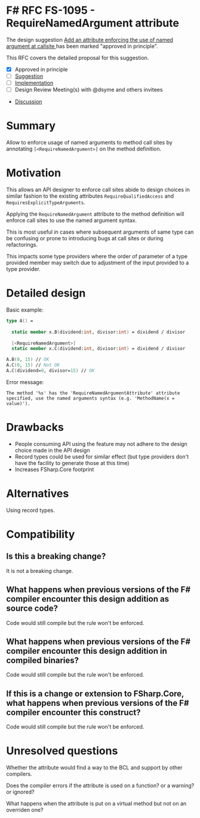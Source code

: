 # F# RFC FS-1095 - RequireNamedArgument attribute

The design suggestion [Add an attribute enforcing the use of named argument at callsite
](https://github.com/fsharp/fslang-suggestions/issues/414) has been marked "approved in principle".


This RFC covers the detailed proposal for this suggestion.

- [x] Approved in principle
- [ ] [Suggestion](https://github.com/fsharp/fslang-suggestions/issues/414)
- [ ] [Implementation](https://github.com/dotnet/fsharp/pull/FILL-ME-IN)
- [ ] Design Review Meeting(s) with @dsyme and others invitees
- [Discussion](https://github.com/fsharp/fslang-design/discussions/538)

# Summary

Allow to enforce usage of named arguments to method call sites by annotating `[<RequireNamedArgument>]` on the method definition.

# Motivation

This allows an API designer to enforce call sites abide to design choices in similar fashion to the existing attributes `RequireQualifiedAccess` and `RequiresExplicitTypeArguments`.

Applying the `RequireNamedArgument` attribute to the method definition will enforce call sites to use the named argument syntax.

This is most useful in cases where subsequent arguments of same type can be confusing or prone to introducing bugs at call sites or during refactorings. 

This impacts some type providers where the order of parameter of a type provided member may switch due to adjustment of the input provided to a type provider.

# Detailed design

Basic example:

```fsharp
type A() =
  
  static member x.B(dividend:int, divisor:int) = dividend / divisor
  
  [<RequireNamedArgument>]
  static member x.C(dividend:int, divisor:int) = dividend / divisor

A.B(0, 15) // OK
A.C(0, 15) // Not OK
A.C(dividend=0, divisor=15) // OK
```

Error message:

`The method '%s' has the 'RequireNamedArgumentAttribute' attribute specified, use the named arguments syntax (e.g. 'MethodName(x = value)').`

# Drawbacks

* People consuming API using the feature may not adhere to the design choice made in the API design
* Record types could be used for similar effect (but type providers don't have the facility to generate those at this time)
* Increases FSharp.Core footprint

# Alternatives

Using record types.

# Compatibility

## Is this a breaking change?

It is not a breaking change.

## What happens when previous versions of the F# compiler encounter this design addition as source code?

Code would still compile but the rule won't be enforced. 

## What happens when previous versions of the F# compiler encounter this design addition in compiled binaries?

Code would still compile but the rule won't be enforced. 

## If this is a change or extension to FSharp.Core, what happens when previous versions of the F# compiler encounter this construct?

Code would still compile but the rule won't be enforced. 

# Unresolved questions

Whether the attribute would find a way to the BCL and support by other compilers.

Does the compiler errors if the attribute is used on a function? or a warning? or ignored?

What happens when the attribute is put on a virtual method but not on an overriden one?